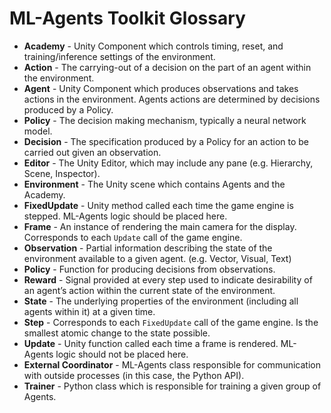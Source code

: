 # ML-Agents Toolkit Glossary

* **Academy** - Unity Component which controls timing, reset, and
  training/inference settings of the environment.
* **Action** - The carrying-out of a decision on the part of an agent within the
  environment.
* **Agent** - Unity Component which produces observations and takes actions in
  the environment. Agents actions are determined by decisions produced by a
  Policy.
* **Policy** - The decision making mechanism, typically a neural network model.
* **Decision** - The specification produced by a Policy for an action to be
  carried out given an observation.
* **Editor** - The Unity Editor, which may include any pane (e.g. Hierarchy,
  Scene, Inspector).
* **Environment** - The Unity scene which contains Agents and the Academy.
* **FixedUpdate** - Unity method called each time the game engine is
  stepped. ML-Agents logic should be placed here.
* **Frame** - An instance of rendering the main camera for the display.
  Corresponds to each `Update` call of the game engine.
* **Observation** - Partial information describing the state of the environment
  available to a given agent. (e.g. Vector, Visual, Text)
* **Policy** - Function for producing decisions from observations.
* **Reward** - Signal provided at every step used to indicate desirability of an
  agent’s action within the current state of the environment.
* **State** - The underlying properties of the environment (including all agents
  within it) at a given time.
* **Step** - Corresponds to each `FixedUpdate` call of the game engine. Is the
  smallest atomic change to the state possible.
* **Update** - Unity function called each time a frame is rendered. ML-Agents
  logic should not be placed here.
* **External Coordinator** - ML-Agents class responsible for communication with
  outside processes (in this case, the Python API).
* **Trainer** - Python class which is responsible for training a given 
  group of Agents.
